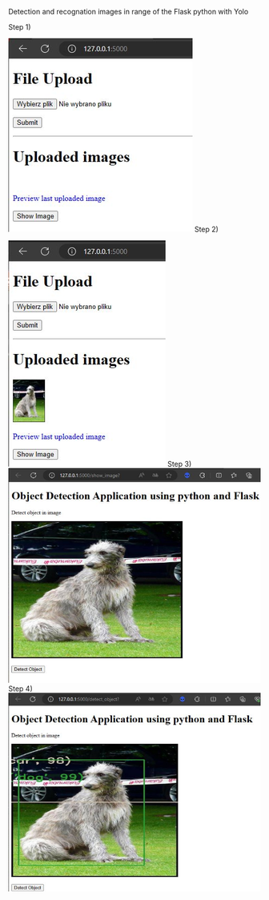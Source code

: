 Detection and recognation images in range of the Flask python with Yolo

Step 1)

![GUI Screen -PL](https://github.com/proteus21/COMPUTER-VISION/blob/main/4_Detection_image_Flask_Yolo/GUI/Flask1.JPG)
Step 2)

![GUI Screen -PL](https://github.com/proteus21/COMPUTER-VISION/blob/main/4_Detection_image_Flask_Yolo/GUI/Flask%202.JPG)
Step 3)
![GUI Screen -PL](https://github.com/proteus21/COMPUTER-VISION/blob/main/4_Detection_image_Flask_Yolo/GUI/Flask3.JPG)
Step 4)
![GUI Screen -PL](https://github.com/proteus21/COMPUTER-VISION/blob/main/4_Detection_image_Flask_Yolo/GUI/Flask4.JPG)

